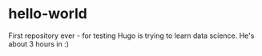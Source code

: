 # hello-world
First repository ever - for testing
Hugo is trying to learn data science. He's about 3 hours in :)
